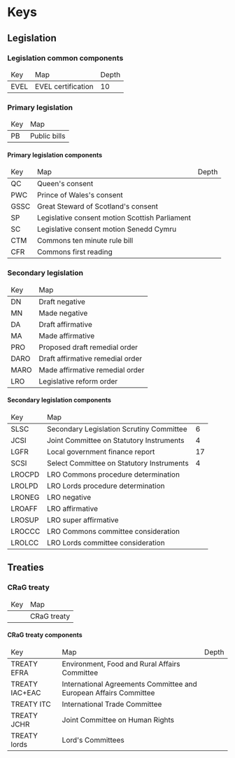 # Keys

## Legislation

### Legislation common components

<table>
	<thead>
		<tr>
			<td>Key</td>
			<td>Map</td>
			<td>Depth</td>
		</tr>
	</thead>
	<tbody>
		<tr>
			<td>EVEL</td>
			<td>EVEL certification</td>
			<td>10</td>
		</tr>
	</tbody>
</table>

### Primary legislation

<table>
	<thead>
		<tr>
			<td>Key</td>
			<td>Map</td>
		</tr>
	</thead>
	<tbody>
		<tr>
			<td>PB</td>
			<td>Public bills</td>
		</tr>
	</tbody>
</table>

#### Primary legislation components

<table>
	<thead>
		<tr>
			<td>Key</td>
			<td>Map</td>
			<td>Depth</td>
		</tr>
	</thead>
	<tbody>
		<tr>
			<td>QC</td>
			<td>Queen's consent</td>
			<td></td>
		</tr>
		<tr>
			<td>PWC</td>
			<td>Prince of Wales's consent</td>
			<td></td>
		</tr>
		<tr>
			<td>GSSC</td>
			<td>Great Steward of Scotland's consent</td>
			<td></td>
		</tr>
		<tr>
			<td>SP</td>
			<td>Legislative consent motion Scottish Parliament</td>
			<td></td>
		</tr>
		<tr>
			<td>SC</td>
			<td>Legislative consent motion Senedd Cymru</td>
			<td></td>
		</tr>
		<tr>
			<td>CTM</td>
			<td>Commons ten minute rule bill</td>
			<td></td>
		</tr>
		<tr>
			<td>CFR</td>
			<td>Commons first reading</td>
			<td></td>
		</tr>
	</tbody>
</table>

### Secondary legislation

<table>
	<thead>
		<tr>
			<td>Key</td>
			<td>Map</td>
		</tr>
	</thead>
	<tbody>
		<tr>
			<td>DN</td>
			<td>Draft negative</td>
		</tr>
		<tr>
			<td>MN</td>
			<td>Made negative</td>
		</tr>
		<tr>
			<td>DA</td>
			<td>Draft affirmative</td>
		</tr>
		<tr>
			<td>MA</td>
			<td>Made affirmative</td>
		</tr>
		<tr>
			<td>PRO</td>
			<td>Proposed draft remedial order</td>
		</tr>
		<tr>
			<td>DARO</td>
			<td>Draft affirmative remedial order</td>
		</tr>
		<tr>
			<td>MARO</td>
			<td>Made affirmative remedial order</td>
		</tr>
		<tr>
			<td>LRO</td>
			<td>Legislative reform order</td>
		</tr>
	</tbody>
</table>

#### Secondary legislation components

<table>
	<thead>
		<tr>
			<td>Key</td>
			<td>Map</td>
		</tr>
	</thead>
	<tbody>
		<tr>
			<td>SLSC</td>
			<td>Secondary Legislation Scrutiny Committee</td>
			<td>6</td>
		</tr>
		<tr>
			<td>JCSI</td>
			<td>Joint Committee on Statutory Instruments</td>
			<td>4</td>
		</tr>
		<tr>
			<td>LGFR</td>
			<td>Local government finance report</td>
			<td>17</td>
		</tr>
		<tr>
			<td>SCSI</td>
			<td>Select Committee on Statutory Instruments</td>
			<td>4</td>
		</tr>
		<tr>
			<td>LROCPD</td>
			<td>LRO Commons procedure determination</td>
			<td></td>
		</tr>
		<tr>
			<td>LROLPD</td>
			<td>LRO Lords procedure determination</td>
			<td></td>
		</tr>
		<tr>
			<td>LRONEG</td>
			<td>LRO negative</td>
			<td></td>
		</tr>
		<tr>
			<td>LROAFF</td>
			<td>LRO affirmative</td>
			<td></td>
		</tr>
		<tr>
			<td>LROSUP</td>
			<td>LRO super affirmative</td>
			<td></td>
		</tr>
		<tr>
			<td>LROCCC</td>
			<td>LRO Commons committee consideration</td>
			<td></td>
		</tr>
		<tr>
			<td>LROLCC</td>
			<td>LRO Lords committee consideration</td>
			<td></td>
		</tr>
	</tbody>
</table>

## Treaties

### CRaG treaty

<table>
	<thead>
		<tr>
			<td>Key</td>
			<td>Map</td>
		</tr>
	</thead>
	<tbody>
		<tr>
			<td></td>
			<td>CRaG treaty</td>
		</tr>
	</tbody>
</table>

#### CRaG treaty components

<table>
	<thead>
		<tr>
			<td>Key</td>
			<td>Map</td>
			<td>Depth</td>
		</tr>
	</thead>
	<tbody>
		<tr>
			<td>TREATY EFRA</td>
			<td>Environment, Food and Rural Affairs Committee</td>
			<td></td>
		</tr>
		<tr>
			<td>TREATY IAC+EAC</td>
			<td>International Agreements Committee and European Affairs Committee</td>
			<td></td>
		</tr>
		<tr>
			<td>TREATY ITC</td>
			<td>International Trade Committee</td>
			<td></td>
		</tr>
		<tr>
			<td>TREATY JCHR</td>
			<td>Joint Committee on Human Rights</td>
			<td></td>
		</tr>
		<tr>
			<td>TREATY lords</td>
			<td>Lord's Committees</td>
			<td></td>
		</tr>
	</tbody>
</table>